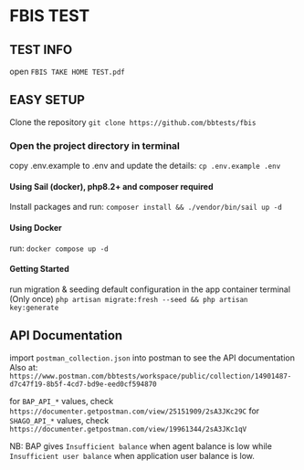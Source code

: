 # FBIS  TEST


## TEST INFO

open `FBIS TAKE HOME TEST.pdf`

## EASY SETUP

Clone the repository `git clone https://github.com/bbtests/fbis`

### Open the project directory in terminal

copy .env.example to  .env and update the  details:
     `cp .env.example .env`

#### Using Sail (docker), php8.2+ and composer required

Install packages and run:
    `composer install && ./vendor/bin/sail up -d`

#### Using Docker

run:
    `docker compose up -d`

#### Getting Started

run migration & seeding default configuration in the app container terminal (Only once)
    `php artisan migrate:fresh --seed && php artisan key:generate`

## API Documentation

import `postman_collection.json` into postman to see the API documentation
Also at:
    `https://www.postman.com/bbtests/workspace/public/collection/14901487-d7c47f19-8b5f-4cd7-bd9e-eed0cf594870`

for `BAP_API_*` values, check `https://documenter.getpostman.com/view/25151909/2sA3JKc29C`
for `SHAGO_API_*` values, check `https://documenter.getpostman.com/view/19961344/2sA3JKc1qV`

NB: BAP gives `Insufficient balance` when agent balance is low while `Insufficient user balance` when application user balance is low.
